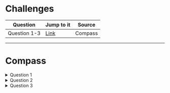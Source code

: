 # Challenges


| Question   | Jump to it                                                              | Source |
|------------|-------------------------------------------------------------------------|--------|
|Question 1-3| [Link](https://github.com/VazLucas/leetcode-challenges#compass)      | Compass|


___
# Compass

<details> <summary> Question 1 </summary>
  
<details> <summary> About the challenge </summary>

> Main language: JAVA
> Must output the student name that failed in the class respecting the number of problems solved and the name ordered alphabetically

> **First tiebraker** => number of problems solved
>
> **Second tiebraker** => last name alphabetically sorted

</details>   
<details> <summary> How to solve it </summary>

- Create one **Array List** to store the students' name and another one to store how many problems were solved;
  - With an Array List will be easier <u> remove data</u>, <u> add data</u> and <u>comparing it</u>. The methods most used in the code.
  ~~~java
  ArrayList<Integer> problemSolved = new ArrayList<Integer>();
  ArrayList<String> studentsName = new ArrayList<String>();
  ~~~
- Instantiate a **Scanner Class** to receive the data input;
  ~~~java
   Scanner source = new Scanner(System.in);
  ~~~
  - With a loop that could be a **for** because we already know the number of students, each of them will be inserted in a different line, we will add:
    - Every single integer with the method <u>.nextInt()</u> (of the Scanner Class) to the problems Array List;
    - Every single string with the method <u>.next()</u> (of the Scanner Class)  to the students name Array List;
    ~~~java
    for (int i = 0; i < studentsQuantity; i++) {
    studentsName.add(source.next());
    problemSolved.add(source.nextInt());
    }
    ~~~
    - HERE COMES THE MAGIC, respecting the tiebreakers:
      - Using the **j** and **i** variables, the code will compare the values in the indexes that **j** and **i** points to
      ~~~java
      for (int j = problemSolved.size() - 1, i = 0; j > 0; j--)
      ~~~
      - The first if statement will remove from students name Array List and from the problems solved Array List the value in the **i** index if it is greater than the value in the **j** index 
      ~~~java
      if (problemSolved.get(i) > problemSolved.get(j)) {
      problemSolved.remove(i);
      studentsName.remove(i);
      }
      ~~~
      - In line 22, if the value in the **i** index is lower than the value in the **j** index, the values in the **j** index will be removed from both Array Lists.
      ~~~java
      else if (problemSolved.get(i) < problemSolved.get(j)) {
      problemSolved.remove(j);
      studentsName.remove(j);
      }
      ~~~
      - The last and most important, the piece of code below checks if both values (i and j) are equal to each other.
      ~~~java
      else if (Objects.equals(problemSolved.get(i), problemSolved.get(j)))
      ~~~
      - If so, it means that both students got the same number of problems solved, and we will go for the second tiebraker; 
      - The method str1.compareTo(str2) can return 3 distinct values, which can be:
        - An int value of 0 if the string is equal to the other string. 
          - A case which will not happen because there are no homonyms
        ~~~java
        else {
        System.out.println("Both students have the same name");
        break;
        }
        ~~~
        - An int value lower than 0 if the string is lexicographically less than the other string
        ~~~java
        else if (studentsName.get(i).compareTo(studentsName.get(j)) < 0) {
        studentsName.remove(i);
        problemSolved.remove(i);
        }
        ~~~
        - An int value greater than 0 if the string is lexicographically greater than the other string (more characters)
        ~~~java
        else if (studentsName.get(i).compareTo(studentsName.get(j)) < 0) {
        studentsName.remove(i);
        problemSolved.remove(i);
        }
        ~~~
        - At the end, the student with the least number os problems solved and with the last name alphabetically sorted will be printed out
        ~~~java
        System.out.println(studentsName.get(0));
        ~~~
  
</details> 
        
</details>
<details><summary> Question 2 </summary>

<details> <summary> About the challenge </summary>

> Main language: JAVA
> Must output one of the next messages
> - **"Fun"** => if the amount happy faces is greater than the amount of sad faces
> - **"Neutral"** => if the amount of happy faces is equal than the amount of sad faces
> - **"Sad"** => if the amount of happy faces is lower than the amount of happy faces
</details> 

<details> <summary>How to solve it </summary>
  
- Create an **array** (_elements_) to store each element from the **string** (_line_) separated by whitespaces using the method **.split( )**;
- Instatiate a Scanner Class to read the input;
- With a **string** (_line_) store each .nextLine( )
- With two **int** variables
  ~~~java
  Scanner source = new Scanner(System.in);
  String line = source.nextLine();
  String[] elements = line.split(" ");
  int upsetCount = 0, funCount = 0;
  ~~~
- A **for each loop** is used to count how many `":-("` and `":-)"` are on the **array** (_elements_)
  ~~~ java
  for (String word : elements) {
      if (word.equals(":-(")){
          upsetCount++ ;
      } else if (word.equals(":-)")){
          funCount++;
      }
  }
  ~~~
- Finally, an **if statement** to check the numeric values of `upsetCount` and `funCount`;
  ~~~java
  if (upsetCount==funCount){
      System.out.println("Neutral");
  } else if (upsetCount > funCount) {
      System.out.println("Upset");
  } else {
      System.out.println("Fun");
  }
  ~~~
</details>
  
 
</details>

<details><summary> Question 3 </summary>

 
<details> <summary> About the challenge </summary>

> Must output the result of an equation
> Main language: JAVA
</details> 

<details> <summary> How to solve it </summary>

- Instantiate a **Scanner** Class to read the input;
- Create an **array**(_results_) to store each equation's result and then print it out 
~~~ java
Scanner source = new Scanner(System.in);
int result = 0;
List<Integer> results = new ArrayList<>();
int k = 1;;
~~~ 
- A **while** loop to run through every line
~~~ java
while (source.hasNext())
~~~ 
- Some **if statement** to check how many number are on the input and if it respects the constraints
~~~java
if (operandsQuantity < 1 || operandsQuantity > 100) {
break;
}
if (operandsQuantity != 0) {
String equation = source.next();
~~~~
- This particular for loop was made to store the signs presented in the equationOperator.
~~~java
for (int i = 0; i < equationFormatted.length(); i++) {
      equationOperator.add(equationFormatted.charAt(i));
      }
~~~
- Another if statement to check other constraints related to the numbers of operands and how many of them were inserted
~~~java
if (operandsQuantity < equationCounter.size()) {
System.out.println("Exceeded number of operands, you must have inserted " + operandsQuantity + " operands");

} else if (operandsQuantity > equationCounter.size()) {
System.out.println("You must have inserted " + operandsQuantity + " operands");
~~~
- The last part of the code was developed to add or to subtract the value of the result
- Then this value is stored in the array(results)
~~~java
} else{
for(int j=0;j<equationCounter.size();j++){
if(equationOperator.get(j).hashCode()=="-".hashCode()){

result=result-Integer.parseInt((String)equationCounter.get(j));

}else{
result=Integer.parseInt((String)equationCounter.get(j))+result;
}

}
results.add(result);
}
~~~

- A **for each loop** to print each result stored in the **array**(_results_)
~~~java
for (int i : results) {
System.out.println("Test: " + k);
System.out.println(i);
k++;
~~~
</details> 

    
</details>
    
    
    
    
    
      
